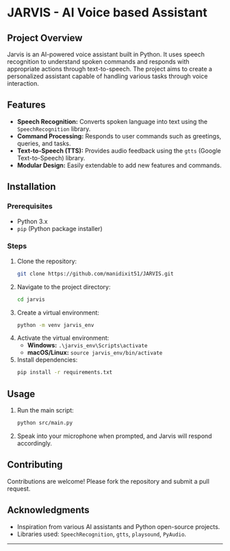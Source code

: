 # **JARVIS - AI Voice based Assistant**

## **Project Overview**
Jarvis is an AI-powered voice assistant built in Python. It uses speech recognition to understand spoken commands and responds with appropriate actions through text-to-speech. The project aims to create a personalized assistant capable of handling various tasks through voice interaction.

## **Features**
- **Speech Recognition:** Converts spoken language into text using the `SpeechRecognition` library.
- **Command Processing:** Responds to user commands such as greetings, queries, and tasks.
- **Text-to-Speech (TTS):** Provides audio feedback using the `gtts` (Google Text-to-Speech) library.
- **Modular Design:** Easily extendable to add new features and commands.

## **Installation**
### **Prerequisites**
- Python 3.x
- `pip` (Python package installer)

### **Steps**
1. Clone the repository:
   ```bash
   git clone https://github.com/manidixit51/JARVIS.git
   ```
2. Navigate to the project directory:
   ```bash
   cd jarvis
   ```
3. Create a virtual environment:
   ```bash
   python -m venv jarvis_env
   ```
4. Activate the virtual environment:
   - **Windows:** `.\jarvis_env\Scripts\activate`
   - **macOS/Linux:** `source jarvis_env/bin/activate`
5. Install dependencies:
   ```bash
   pip install -r requirements.txt
   ```

## **Usage**
1. Run the main script:
   ```bash
   python src/main.py
   ```
2. Speak into your microphone when prompted, and Jarvis will respond accordingly.



## **Contributing**
Contributions are welcome! Please fork the repository and submit a pull request.

## **Acknowledgments**
- Inspiration from various AI assistants and Python open-source projects.
- Libraries used: `SpeechRecognition`, `gtts`, `playsound`, `PyAudio`.

---

